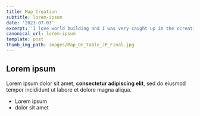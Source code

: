 ```yaml
---
title: Map Creation
subtitle: lorem-ipsum
date: '2021-07-03'
excerpt: 'I love world building and I was very caught up in the ccreative process '
canonical_url: lorem-ipsum
template: post
thumb_img_path: images/Map_On_Table_JP_Final.jpg
---
```

## Lorem ipsum

Lorem ipsum dolor sit amet, **consectetur adipiscing elit**, sed do eiusmod tempor incididunt ut labore et dolore magna aliqua.

- Lorem ipsum
- dolor sit amet